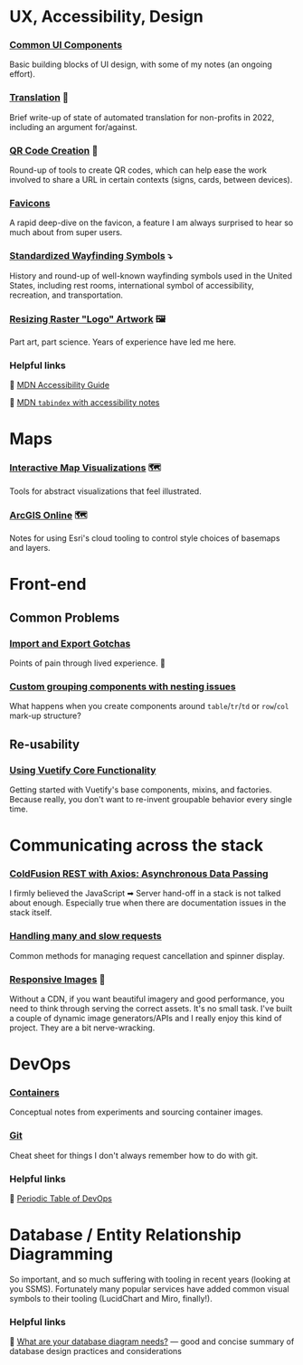# UX, Accessibility, Design

### [Common UI Components](https://github.com/JessicaOPRD/docs/wiki/Common-UI-Components)
Basic building blocks of UI design, with some of my notes (an ongoing effort).

### [Translation](https://github.com/JessicaOPRD/docs/wiki/Translation) 💬
Brief write-up of state of automated translation for non-profits in 2022, including an argument for/against.

### [QR Code Creation](https://github.com/JessicaOPRD/docs/wiki/QR-Code-Creation) 🎲
Round-up of tools to create QR codes, which can help ease the work involved to share a URL in certain contexts (signs, cards, between devices).

### [Favicons](https://github.com/JessicaOPRD/docs/wiki/Favicons)
A rapid deep-dive on the favicon, a feature I am always surprised to hear so much about from super users.

### [Standardized Wayfinding Symbols](https://github.com/JessicaOPRD/docs/wiki/Standardized-Wayfinding-Symbols) ⤵️
History and round-up of well-known wayfinding symbols used in the United States, including rest rooms, international symbol of accessibility, recreation, and transportation.

### [Resizing Raster "Logo" Artwork](https://github.com/JessicaOPRD/docs/wiki/Resizing-Raster-%22Logo%22-Artwork) 🖼
Part art, part science. Years of experience have led me here.

### Helpful links

🔗 [MDN Accessibility Guide](https://developer.mozilla.org/en-US/docs/Learn/Accessibility)

🔗 [MDN `tabindex` with accessibility notes](https://developer.mozilla.org/en-US/docs/Web/HTML/Global_attributes/tabindex)

# Maps

### [Interactive Map Visualizations](https://github.com/JessicaOPRD/docs/wiki/Interactive-Map-Visualizations) 🗺️
Tools for abstract visualizations that feel illustrated.

### [ArcGIS Online](https://github.com/JessicaOPRD/docs/wiki/ArcGIS-Online) 🗺️
Notes for using Esri's cloud tooling to control style choices of basemaps and layers.

# Front-end

## Common Problems

### [Import and Export Gotchas](https://github.com/JessicaOPRD/docs/wiki/Import-and-Export-Gotchas)
Points of pain through lived experience. 😬

### [Custom grouping components with nesting issues](https://github.com/JessicaOPRD/docs/wiki/Custom-grouping-components-with-nesting-issues)
What happens when you create components around `table`/`tr`/`td` or `row`/`col` mark-up structure?

## Re-usability

### [Using Vuetify Core Functionality](https://github.com/JessicaOPRD/docs/wiki/Using-Vuetify-Core-Functionality)
Getting started with Vuetify's base components, mixins, and factories. Because really, you don't want to re-invent groupable behavior every single time.

# Communicating across the stack

### [ColdFusion REST with Axios: Asynchronous Data Passing](https://github.com/JessicaOPRD/docs/wiki/ColdFusion-REST-with-Axios:-Asynchronous-Data-Passing)
I firmly believed the JavaScript ➡ Server hand-off in a stack is not talked about enough. Especially true when there are documentation issues in the stack itself.

### [Handling many and slow requests](https://github.com/JessicaOPRD/docs/wiki/Handling-many-and-slow-requests)
Common methods for managing request cancellation and spinner display.

### [Responsive Images](https://github.com/JessicaOPRD/docs/wiki/Responsive-Images) 📸
Without a CDN, if you want beautiful imagery and good performance, you need to think through serving the correct assets. It's no small task. I've built a couple of dynamic image generators/APIs and I really enjoy this kind of project. They are a bit nerve-wracking.

# DevOps

### [Containers](https://github.com/JessicaOPRD/docs/wiki/Containers)
Conceptual notes from experiments and sourcing container images.

### [Git](https://github.com/JessicaOPRD/docs/wiki/Git)
Cheat sheet for things I don't always remember how to do with git.

### Helpful links

🔗 [Periodic Table of DevOps](https://digital.ai/periodic-table-of-devops-tools)

# Database / Entity Relationship Diagramming
So important, and so much suffering with tooling in recent years (looking at you SSMS). Fortunately many popular services have added common visual symbols to their tooling (LucidChart and Miro, finally!).

### Helpful links

🔗 [What are your database diagram needs?](https://www.lucidchart.com/pages/database-diagram/database-design) — good and concise summary of database design practices and considerations
